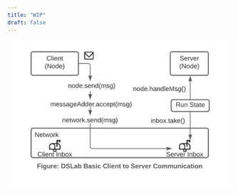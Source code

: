 ```yaml
---
title: "WIP"
draft: false
---
```




![dslabs_client_to_server](/images/cs7210/labs/dslabs_client_to_server.png)

